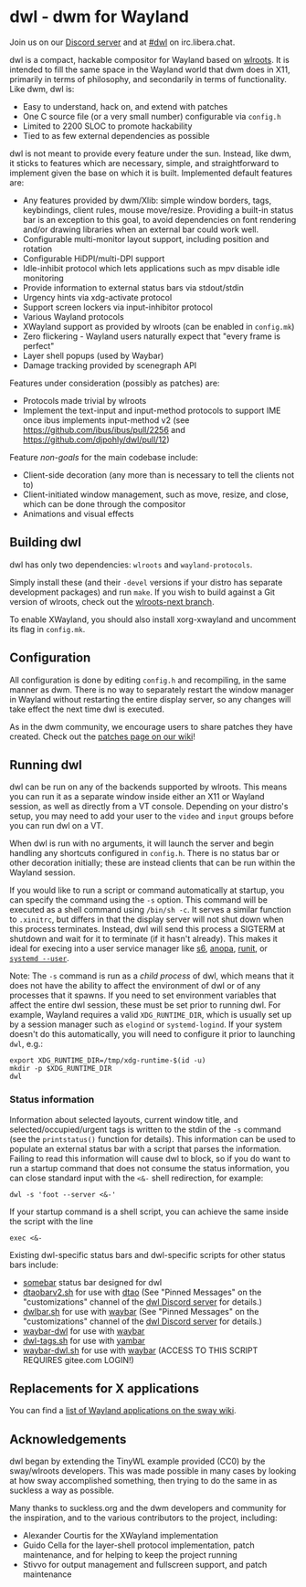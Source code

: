 # dwl - dwm for Wayland

Join us on our [Discord server](https://discord.gg/jJxZnrGPWN) and at [#dwl](https://web.libera.chat/?channels=#dwl) on irc.libera.chat.

dwl is a compact, hackable compositor for Wayland based on [wlroots](https://gitlab.freedesktop.org/wlroots/wlroots/). It is intended to fill the same space in the Wayland world that dwm does in X11, primarily in terms of philosophy, and secondarily in terms of functionality. Like dwm, dwl is:

- Easy to understand, hack on, and extend with patches
- One C source file (or a very small number) configurable via `config.h`
- Limited to 2200 SLOC to promote hackability
- Tied to as few external dependencies as possible

dwl is not meant to provide every feature under the sun. Instead, like dwm, it sticks to features which are necessary, simple, and straightforward to implement given the base on which it is built. Implemented default features are:

- Any features provided by dwm/Xlib: simple window borders, tags, keybindings, client rules, mouse move/resize. Providing a built-in status bar is an exception to this goal, to avoid dependencies on font rendering and/or drawing libraries when an external bar could work well.
- Configurable multi-monitor layout support, including position and rotation
- Configurable HiDPI/multi-DPI support
- Idle-inhibit protocol which lets applications such as mpv disable idle monitoring
- Provide information to external status bars via stdout/stdin
- Urgency hints via xdg-activate protocol
- Support screen lockers via input-inhibitor protocol
- Various Wayland protocols
- XWayland support as provided by wlroots (can be enabled in `config.mk`)
- Zero flickering - Wayland users naturally expect that "every frame is perfect"
- Layer shell popups (used by Waybar)
- Damage tracking provided by scenegraph API

Features under consideration (possibly as patches) are:

- Protocols made trivial by wlroots
- Implement the text-input and input-method protocols to support IME once ibus implements input-method v2 (see https://github.com/ibus/ibus/pull/2256 and https://github.com/djpohly/dwl/pull/12)

Feature *non-goals* for the main codebase include:

- Client-side decoration (any more than is necessary to tell the clients not to)
- Client-initiated window management, such as move, resize, and close, which can be done through the compositor
- Animations and visual effects

## Building dwl

dwl has only two dependencies: `wlroots` and `wayland-protocols`. 

Simply install these (and their `-devel` versions if your distro has separate development packages) and run `make`.  If you wish to build against a Git version of wlroots, check out the [wlroots-next branch](https://github.com/djpohly/dwl/tree/wlroots-next).

To enable XWayland, you should also install xorg-xwayland and uncomment its flag in `config.mk`.

## Configuration

All configuration is done by editing `config.h` and recompiling, in the same manner as dwm. There is no way to separately restart the window manager in Wayland without restarting the entire display server, so any changes will take effect the next time dwl is executed.

As in the dwm community, we encourage users to share patches they have created.  Check out the [patches page on our wiki](https://github.com/djpohly/dwl/wiki/Patches)!

## Running dwl

dwl can be run on any of the backends supported by wlroots. This means you can run it as a separate window inside either an X11 or Wayland session, as well as directly from a VT console. Depending on your distro's setup, you may need to add your user to the `video` and `input` groups before you can run dwl on a VT.

When dwl is run with no arguments, it will launch the server and begin handling any shortcuts configured in `config.h`. There is no status bar or other decoration initially; these are instead clients that can be run within the Wayland session.

If you would like to run a script or command automatically at startup, you can specify the command using the `-s` option. This command will be executed as a shell command using `/bin/sh -c`.  It serves a similar function to `.xinitrc`, but differs in that the display server will not shut down when this process terminates. Instead, dwl will send this process a SIGTERM at shutdown and wait for it to terminate (if it hasn't already). This makes it ideal for execing into a user service manager like [s6](https://skarnet.org/software/s6/), [anopa](https://jjacky.com/anopa/), [runit](http://smarden.org/runit/faq.html#userservices), or [`systemd --user`](https://wiki.archlinux.org/title/Systemd/User).

Note: The `-s` command is run as a *child process* of dwl, which means that it does not have the ability to affect the environment of dwl or of any processes that it spawns. If you need to set environment variables that affect the entire dwl session, these must be set prior to running dwl.  For example, Wayland requires a valid `XDG_RUNTIME_DIR`, which is usually set up by a session manager such as `elogind` or `systemd-logind`.  If your system doesn't do this automatically, you will need to configure it prior to launching `dwl`, e.g.:

    export XDG_RUNTIME_DIR=/tmp/xdg-runtime-$(id -u)
    mkdir -p $XDG_RUNTIME_DIR
    dwl

### Status information

Information about selected layouts, current window title, and selected/occupied/urgent tags is written to the stdin of the `-s` command (see the `printstatus()` function for details).  This information can be used to populate an external status bar with a script that parses the information.  Failing to read this information will cause dwl to block, so if you do want to run a startup command that does not consume the status information, you can close standard input with the `<&-` shell redirection, for example:

    dwl -s 'foot --server <&-'

If your startup command is a shell script, you can achieve the same inside the script with the line

    exec <&-

Existing dwl-specific status bars and dwl-specific scripts for other status bars include:
- [somebar](https://sr.ht/~raphi/somebar/) status bar designed for dwl
- [dtaobarv2.sh](https://cdn.discordapp.com/attachments/792078050024095745/862428883423723560/dtaobarv2.sh) for use with [dtao](https://github.com/djpohly/dtao) (See "Pinned Messages" on the "customizations" channel of the [dwl Discord server](https://discord.gg/jJxZnrGPWN) for details.)
- [dwlbar.sh](https://cdn.discordapp.com/attachments/792078050024095745/810926218529472592/dwlbar.sh) for use with [waybar](https://github.com/Alexays/Waybar) (See "Pinned Messages" on the "customizations" channel of the  [dwl Discord server](https://discord.gg/jJxZnrGPWN) for details.)
- [waybar-dwl](https://codeberg.org/fauxmight/waybar-dwl.git) for use with [waybar](https://github.com/Alexays/Waybar)
- [dwl-tags.sh](https://codeberg.org/novakane/yambar/src/branch/master/examples/scripts/dwl-tags.sh) for use with [yambar](https://codeberg.org/dnkl/yambar)
- [waybar-dwl.sh](https://gitee.com/guyuming76/personal/tree/dwl/gentoo/waybar-dwl) for use with [waybar](https://github.com/Alexays/Waybar) (ACCESS TO THIS SCRIPT REQUIRES gitee.com LOGIN!)

## Replacements for X applications

You can find a [list of Wayland applications on the sway wiki](https://github.com/swaywm/sway/wiki/i3-Migration-Guide).

## Acknowledgements

dwl began by extending the TinyWL example provided (CC0) by the sway/wlroots developers. This was made possible in many cases by looking at how sway accomplished something, then trying to do the same in as suckless a way as possible.

Many thanks to suckless.org and the dwm developers and community for the inspiration, and to the various contributors to the project, including:

- Alexander Courtis for the XWayland implementation
- Guido Cella for the layer-shell protocol implementation, patch maintenance, and for helping to keep the project running
- Stivvo for output management and fullscreen support, and patch maintenance
